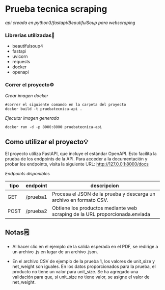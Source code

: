 # Prueba tecnica scraping

_api creada en python3/fastapi/BeautifulSoup para webscraping_

### Librerias utilizadas🔧
* beautifulsoup4 
* fastapi 
* uvicorn 
* requests
* docker
* openapi

### Correr el proyecto⚙️

_Crear imagen docker_
```
#correr el siguiente comando en la carpeta del proyecto
docker build -t pruebatecnica-api .
```


_Ejecutar imagen generada_
```
docker run -d -p 8000:8000 pruebatecnica-api
```

## Como utilizar el proyecto💡
El proyecto utiliza FastAPI, que incluye el estándar OpenAPI. Esto facilita la prueba de los endpoints de la API. Para acceder a la documentación y probar los endpoints, visita la siguiente URL: http://127.0.0.1:8000/docs


_Endpoints disponibles_

| tipo      | endpoint              | descripcion                                                   |
| --------- | ---------             | ---------                                                     |
| GET       | /prueba1              | Procesa el JSON de la prueba y descarga un archivo en formato CSV.|
| POST      | /prueba2              | Obtiene los productos mediante web scraping de la URL proporcionada.enviada                    |


## Notas🗒️

* Al hacer clic en el ejemplo de la salida esperada en el PDF, se redirige a un archivo .js en lugar de un archivo .json.

* En el archivo CSV de ejemplo de la prueba 1, los valores de unit_size y net_weight son iguales. En los datos proporcionados para la prueba, el producto no tiene un valor para unit_size. Se ha agregado una validación para que, si unit_size no tiene valor, se asigne el valor de net_weight.